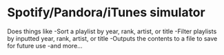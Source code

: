 # Spotify/Pandora/iTunes simulator

Does things like
-Sort a playlist by year, rank, artist, or title
-Filter playlists by inputted year, rank, artist, or title 
-Outputs the contents to a file to save for future use
-and more...
